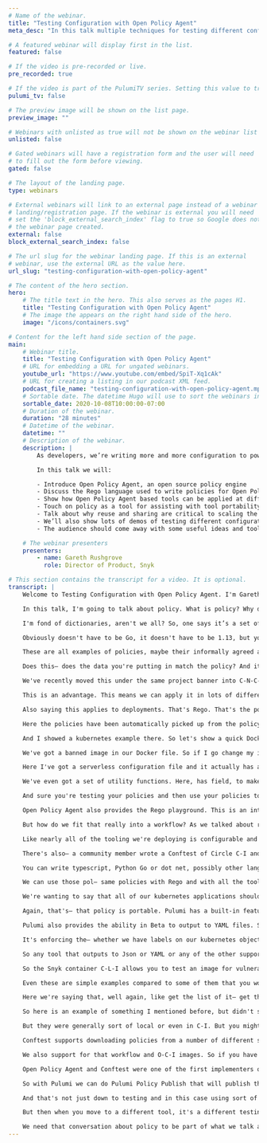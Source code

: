```yaml
---
# Name of the webinar.
title: "Testing Configuration with Open Policy Agent"
meta_desc: "In this talk multiple techniques for testing different configuration formats, including showing how to use Open Policy Agent to test Pulumi."

# A featured webinar will display first in the list.
featured: false

# If the video is pre-recorded or live.
pre_recorded: true

# If the video is part of the PulumiTV series. Setting this value to true will list the video in the "PulumiTV" section.
pulumi_tv: false

# The preview image will be shown on the list page.
preview_image: ""

# Webinars with unlisted as true will not be shown on the webinar list
unlisted: false

# Gated webinars will have a registration form and the user will need
# to fill out the form before viewing.
gated: false

# The layout of the landing page.
type: webinars

# External webinars will link to an external page instead of a webinar
# landing/registration page. If the webinar is external you will need
# set the 'block_external_search_index' flag to true so Google does not index
# the webinar page created.
external: false
block_external_search_index: false

# The url slug for the webinar landing page. If this is an external
# webinar, use the external URL as the value here.
url_slug: "testing-configuration-with-open-policy-agent"

# The content of the hero section.
hero:
    # The title text in the hero. This also serves as the pages H1.
    title: "Testing Configuration with Open Policy Agent"
    # The image the appears on the right hand side of the hero.
    image: "/icons/containers.svg"

# Content for the left hand side section of the page.
main:
    # Webinar title.
    title: "Testing Configuration with Open Policy Agent"
    # URL for embedding a URL for ungated webinars.
    youtube_url: "https://www.youtube.com/embed/SpiT-Xq1cAk"
    # URL for creating a listing in our podcast XML feed.
    podcast_file_name: "testing-configuration-with-open-policy-agent.mp3"
    # Sortable date. The datetime Hugo will use to sort the webinars in date order.
    sortable_date: 2020-10-08T10:00:00-07:00
    # Duration of the webinar.
    duration: "28 minutes"
    # Datetime of the webinar.
    datetime: ""
    # Description of the webinar.
    description: |
        As developers, we’re writing more and more configuration to power increasingly powerful services and applications. But how do we ensure that the configuration we write meets community best practices and our internal policies?

        In this talk we will:

        - Introduce Open Policy Agent, an open source policy engine
        - Discuss the Rego language used to write policies for Open Policy Agent
        - Show how Open Policy Agent based tools can be applied at different stages of development, from local testing, CI/CD and through to auditing production
        - Touch on policy as a tool for assisting with tool portability
        - Talk about why reuse and sharing are critical to scaling the use of policy based testing
        - We’ll also show lots of demos of testing different configuration formats, including showing how to use Open Policy Agent to test Pulumi
        - The audience should come away with some useful ideas and tools they can use, whatever configuration formats they are writing and whatever software they are trying to configure.

    # The webinar presenters
    presenters:
        - name: Gareth Rushgrove
          role: Director of Product, Snyk

# This section contains the transcript for a video. It is optional.
transcript: |
    Welcome to Testing Configuration with Open Policy Agent. I'm Gareth Rushgrove. I'm currently the Director of Product Management at Snyk as well as that the curator of the Devops Weekly Newsletter. I'm also one of the maintainers of the Conftest Project which is part of Open Policy Agent. You can find me on the internet as GarethR. I thought I'd say hi before we kick the talk off and I'll mainly be talking to slides and showing some demos, but it's nice to hopefully see who's talking behind that.

    In this talk, I'm going to talk about policy. What is policy? Why do we care? And I'll introduce the open policy agent project too. I'm also going to talk about why is that relevant to a developer workflow? Why is that relevant in the context of cloud engineering? I'm going to touch on the importance of sharing and then we'll round up with a few conclusions. Okay, let's get the talk started. Why policy? Well, what do we mean when we say policy? Because it’s definitely an overloaded term.

    I'm fond of dictionaries, aren't we all? So, one says it’s a set of ideas or a plan of what to do in particular situations that have been agreed to officially, by a group of people, a business, organization, government, or a political party. And obviously, we're not necessarily a government or political party, though we might be, we’re mainly around this agreement— an official agreement. So what might be some examples in the context of, I guess, software. And well you might be saying, okay, all of our Go projects should be have been updated to a specific version of Go.

    Obviously doesn't have to be Go, it doesn't have to be 1.13, but you might have a policy around keeping up to date with the versions of frameworks or compilers. Maybe it's cloud infrastructure and you're saying well all of our E-C-2 instances should have tags showing which team owns them. Or, maybe it's in the context of Docker filesl, like we're saying, okay none of them should be using latest. They should all be using shards. Whatever it might be.

    These are all examples of policies, maybe their informally agreed and enforced. Maybe they're very official in your organization. Open policy agent is a— an attempt to really build a library to help service policy. And it provides a the underlying components. I sort of think— I think of it as, it's really the sort of open-source equivalent in a mature sense to the sort of half-baked policy engine we'd all make without really talking about as an engine if we didn't have something like this. It can take some data, some policy, and give you a response— give you an answer.

    Does this— does the data you're putting in match the policy? And it provides a declarative language called Rego that we’ll show some examples of to sort of describe that policy in. And it's very much optimized for, I guess, modern data structures. It's also now a Cloud Native Compute Foundations or C-N-C-F first-class project and there are a number of sub-projects as well under that, one of which I'll talk about a bit later. Coftest is a tool that originally started as something built on top of open-policy agent.

    We've recently moved this under the same project banner into C-N-C-F. And this really provides a more end-user, like, command  line interface while OPA provides a daemon and does provide a command line tool, Conftest is very focused on end-users. It's very focused on taking any sort of form of input in and providing outputs that are useful locally and— and in C-I-C-D environments. Vincent, a good friend of mine, sort of describes Open Policy Aagent in another way and this definitely resonates with me. It's my new favorite hammer. Policy is abstract, it is quite general.

    This is an advantage. This means we can apply it in lots of different places. Hopefully, we'll show you a number of examples throughout this talk. Here's one. Let's take a— the sort of ubiquitous kubernetes configuration file. Again, this doesn't have to be kubernetes, but it— we’ll use that for this example. We can write a policy against that. Maybe we're saying that in this case containers here must not run as root. We're skipping over some details, but really what we're saying here is input is the document where— is under test. Spec template. Spec security context, if you're familiar with kubernetes, is that path to, in this case, the RunAsNonRoot flag. And what we're saying is this should not be true.

    Also saying this applies to deployments. That's Rego. That's the policy language we're using to, in this case, deny something that matches it. Conftest just provides you a nice command line tool to running that policy against arbitrary input files. So here we can do Conftest test, point it at deployment YAML file, and in this case, we're failing that policy and we're getting a clear indication of that. We could send that file in via standard in, we could actually address multiple files. Conftest is quite powerful and provides that, just, good user experience over the top of the policies.

    Here the policies have been automatically picked up from the policy folder in there, but you could also point that anywhere else. And we can output that in different ways too. So maybe you prefer a sort of table view. You can also output to JUnit X-M-L or TAP for C-I-C-D integration. We also have a Json format if you're interested in doing some sort of glue integration or want to pass things out with J-Q. Let's see a quick demo of that in action. We have lots of examples in the Conftest repository, it comes with a load of different sort of tools, a lot of them relevant to that sort of cloud space.

    And I showed a kubernetes example there. So let's show a quick Docker example. So here I have a docker file, fairly standard, nothing overly clever about it, And I've got some policies. One of them is saying, okay, let's pass out the command instructions and look for FROM. Within saying— well, actually, let's get the value of the FROM instruction and we're saying, does it contain anything from our denial list? In this case our denial is just has open J-D-K. And if we match all of those things we're going to deny. So Conftest test. Docker file. And there we see, we've got an unallowed image.

    We've got a banned image in our Docker file. So if I go change my image, rerun, we're good. Again simple example, but Conftest really, it doesn't care about the inputs. We support a lot of different inputs. So docker file, X-M-L, Json, YAML, V-C-L, HOCON, Queue. I can't even remember them all off the top off— the top my head. There are a lot of inputs. If you've got a config file, we probably support it, or someone's working on a passer for it. Let's see it another quick example. The simplest framework is sort of again a popular way of deploying cloud applications.

    Here I've got a serverless configuration file and it actually has a couple of problems. Let's see what Conftest thinks they are. So Conftest test again. File. Well actually in this case, we appear to have prohibited the Python 2.7 runtime, sounds sensible, givien it's out of date. We're also insisting people provide ome tags and we can have a look at the policies there. Yeah, again examples of Rego, like saying, well if the runtime is Python 2.7, then basically deny. You can see here we're also able to build up functions in Rego that can be reused across multiple things.

    We've even got a set of utility functions. Here, has field, to make it easier to write policies. Rego is a language. It's just— it's that, it's a logic programming language rather than a more familiar, maybe object-oriented language. It's powerful and allows you to express really any arbitrary policy. Rego even has its own built-in unit testing framework. So you can write tests against those policies because you're always going to come up to that conversation of well, yes, we've written a policy, but other bugs in it. Well now you can write tests for those policies to catch those bugs.

    And sure you're testing your policies and then use your policies to test things. You've got that extra assurance. This is very much a software development too. The documentation for Open Policy Agent and learning the Rego language is also really strong. Here you can go to Open Policy Agent dot org slash docs. You'll find a lot of wealth of examples really of using it for different use cases. I'm mainly here talking about using this for sort of policy and infrastructure as code related cases, but you can apply this to all sorts of other problems as well. Authorization is a great example.

    Open Policy Agent also provides the Rego playground. This is an interactive web application. You don't have to download anything and you can just go and play around with the language. And this is also a great learning tool. Often in the community when people have questions about how to do something in Rego, people can post it here and share an example, share a worked example with input data and showing the outputs. It's a great way to get started if you prefer just to dive into trying something. Okay, so we've introduced Open Policy Agent and the Rego language and we've talked a little bit about what we mean by policy.

    But how do we fit that really into a workflow? As we talked about really we can test any configuration file or structured data with this tool set. And when you start thinking about, I guess, the both the inputs and the outputs that are surrounding us as cloud engineers, you start to find lots of places to apply this. So maybe it's your Pulumi code. Maybe it's as a resource manager. Maybe it's varnish configurations or Docker files we just saw. We saw serverless configurations, but maybe you also have envoy configurations or Circle C-I configurations or Tekton.

    Like nearly all of the tooling we're deploying is configurable and some of that configuration might just be somewhat arbitrary, but something that you might want to standardize policies around. If you're— if it's in any of the supported formats, or can be converted into those formats, you can use Conftest to test it. Anything that outputs or takes as input structured data. It's fair game. I showed you— you I was using Conftest locally there, but we also provide a number of C-I-C-D integrations. So there are GitHub Actions, Tekton Tasks in the official Tekton C-D catalogue.

    There's also— a community member wrote a Conftest of Circle C-I and there's examples with GitLab’s C-I as well and lots of other— and as a devops and really that long range of C-I systems. Any of them are definitely— whether there's a first party integration or a community one or it's just using the C-L-I, or Docker images provided. Conftest is easy to integrate into your C-I-C-D system. If you're testing with any other tools, this should be easy to add in additional tests for your configuration. Let's take an example of that by looking at Pulumi. So as a lot of people will know attending this event Pulumi is a infrastructure as code tool.

    You can write typescript, Python Go or dot net, possibly other languages later, who knows? And use that to configure and stand up and manage cloud infrastructure. So here's a typescript example creating a small stack on E-C-2. But this applies to really any cloud— really any A-P-I driven infrastructure. This definitely sounds like the type of thing that would be useful to enforce policy around. Luckily Pulumi has CrossGuard which also supports Open Policy Agent. You can actually write that test here in other languages. I'll focus on Open Policy Agent really because of the portability.

    We can use those pol— same policies with Rego and with all the tools that provides a really interesting sort of portability story. But also we can even use those policies to maybe test things direct from the A-P-I. We've got a lot more reuse out of the same policies because we're applying them to a generic toolset. It's a really nice way of Pulumi supporting something that's becoming widely used in other surrounding use cases. So, let's write some policies for our Pulumi provider. Here we are again. We're back to the kubernetes example and we’re— we're looking at metadata.

    We're wanting to say that all of our kubernetes applications should have the recommended— recommended labels. So we're setting a name, instance version, component, part of, all of these are now required based on this policy. You can see we define the set of labels and then we deny things that are not labels, that basically don't have those labels. And again, we're saying this must be a deployment. There's nothing specific to Pulumi here. This would apply exactly the same to a raw kubernetes configuration file that you wrote yourself by hand or one being output by another tool as well.

    Again, that's— that policy is portable. Pulumi has a built-in feature for us to apply that, called Policy Packs. So Pulumi Up which would normally just actually just create that infrastructure by using dash F, Policy Pack and pointing out our policy folder. Again, that folder could be named anything, that's just the default that Conftest happens to use. Before applying we see here that actually it's run that policy and failed. This deployment obviously didn't have those recommended— the label set and we've caught an error well before even, in this case, touching an A-P-I, nevermind actually provisioning that infrastructure.

    Pulumi also provides the ability in Beta to output to YAML files. So if you're— whichever the providers you're using, a few examples here with Python and Typescript like you might use it instead of talking to the A-P-Is to 0utput the files. In this case, you can use the same policy packs or you could just use Conftest against those outputted files. There's quite a lot of sort of like reuse and portability built into this tool chain. Let’s see a quick demo of that. So here I have a small Python application and a bunch of this— our policies. Let's have a look. This is the policy we saw before.

    It's enforcing the— whether we have labels on our kubernetes objects. And we have our Pulumi code in this case in Python creating a deployment. Again, you can probably— if you are familiar with Pulumi you'll see well I'm definitely not adding the relevant labels. I'm adding app, NGINX, and that's all. So I can run Pulumi Up, Policy Pack, policy. And again we’ll see it fail. Okay. Conftest is also useful for checking outputs. So maybe you have a lot of sort of files you’re writing, but you probably also have tools that will output to structured data.

    So any tool that outputs to Json or YAML or any of the other supported tools is also fair game for applying policy too. We could look at kube C-T-L is a good example here. Kube C-T-L is a tool that will allow you to output to Json or is the cloud provider C-L-Is. Most of those will also as well as give you a nice by default sort of human-friendly view. They’ll generally give you data behind the scenes. I'm going to be cheeky and show you an example using Snyk. But really this is applicable to any tool that gives you structured app output.

    So the Snyk container C-L-I allows you to test an image for vulnerabilities, again, that's not specific to any of this talk. And it allows you to output that information, that list of vulnerabilities, as a Json document. Well, we can write policies against that as well. So here I'm saying that let's get all of the vulnerabilities. Let's— and then let's say, well for each of them, let's check if the severity is high. When— if there's a high severity vulnerability, let's basically again like fail the bill, let’s deny that document from passing. We can also be a lot more specific and this is a— this is the real power of Rego and having a programming language that allows you to describe policy. We can get arbitrarily complex.

    Even these are simple examples compared to some of them that you would be able to build after a little bit of experience of Rego. Like with any D-S-L there's always a learning curve. But the simple things are reasonably straightforward once you get the model. And if you've ever done prolog before that's going to be easier or the logic programming languages. If not, try it for long enough that you get it and then try and build from there is definitely the advice I would give.

    Here we're saying that, well again, like get the list of it— get the individual issues, get the list of issues and we're looking for identifiers of a C-W-E. C-W-E, these are types of vulnerabilities in this case 3-2-7 is cryptographic issues and so here is a policy that’s saying actually, well fail on any high severity cryptographic issues. But also let's warn on any others. This is a new concept that we haven't talked about up to now, where we— where as well as just denying and saying nope, this is blocked, we can also warn. This is a Conftest idea that really like allows you to build a sort of nuanced U-I for users.

    So here is an example of something I mentioned before, but didn't show, of using Conftest to take a document on standard in. So anything that outputs Json or any other structured document format can just be piped straight into Conftest. In this case we run Conftest test, the dash saying for standard in and we get the output. So as well as thinking about writing policies for again like documents, you might write, think about outputs. It's a very flexible toolset in that sense. So we've now introduced what policy is and we've shown some examples of how you might fit that into a workflow.

    But they were generally sort of local or even in C-I. But you might have lots of projects, lots of teams, and policy is definitely one of those things that often spans those types of organizations. It's often global even, policy, Maybe it's to do with a specific regulatory regime or company-wide rules. So sharing becomes really fundamental to adopting policy at scale. So how can you reuse the things you write? The good news is we've built tools into  Conftest to really sort of help facilitate that.

    Conftest supports downloading policies from a number of different sort of remote services so you can download it directly just from Git, including downloading individual folders as shown in example here. You can download just from an H-T-T-P server. So if you want to, if you have a file stored somewhere or anything that's downloading that— allowing you to upload files and directories over FTP or it natively supports S-3 as well. So you can very easily pull down policies from different places. If you want everything into a Git repository that will work. If you want to have releases somewhere and package them up that will work too.

    We also support for that workflow and O-C-I images. So if you have a container registry or you're using one of the like globally distributed container registries from the cloud providers, you can generally pull that— store policies there and pull them down using  Conftest. And  Conftest also supports pushing policies there that packages up to the OPA bundle, which is how policies are shared. And it adds a bunch of metadata that means the registries can index and install that correctly. This is all powered by the new O-C-I artifact specification that opens up registries to sharing really arbitrary content but in a structured way.

    Open Policy Agent and Conftest were one of the first implementers of that on the client side and increasingly a lot of the registries are starting to support that. This is really opening up. It's sort of like being able to reuse how we share container images for other tooling, in this case the policy agent. Definitely worth checking out. And last but not least that Pulumi itself has a sharing mechanism built in, really sculpted to organizations. So the example we share before where I could specify the policy locally. Maybe it's not up to me. Maybe it's up to a central security team about which policies I need to adhere to. And if I can skip out of those by simply pointing that at different directory or not doing dash dash policy path. That's not good.

    So with Pulumi we can do Pulumi Policy Publish that will publish things centrally. We can then Pulumi Policy enable that policy and that will affect all runs of Pulumi Up. Whether they're running with Policy Pack or not centrally. You can't work around that then. So built into the Pulumi service is a useful tool for sharing Pulumi based policies that are using open policy. Okay, so rounding up, like if all you take away from this I guess is that configuration needs tests too. We write a lot of configuration. We write a lot of infrastructure as code. And it definitely benefits from everything we've learned from software development.

    And that's not just down to testing and in this case using sort of policies. It is true of other software— the other aspects of software development as well. So introduction C-I, thinking about refactoring. Thinking about code quality and repetition and refactoring. But definitely like adding test into your configuration and your infrastructure as code, helps you go faster by making you safer. Looking at OPA specifically as a approach to solving some of those problems, I think it's useful to think about the fact that that's useful for lots of different cases. Lots of tools historically have come with a testing approach. They've come with built-in testing tools or community provided ones.

    But then when you move to a different tool, it's a different testing tool and— and the reality on the ground for most cloud environments is you're not just using one tool. You're using all of them. OPA opens up that idea that maybe we can standardize in a different way. The policies we write can be portable between different tools that are doing the same thing. Again, that could be a huge time-saver later as well as making it easier to move between different tools and lowering the cost of adoption. Ultimately, conversations around policy of generally being in meeting rooms and with documents and really the implementation of that has been left as a separate thing later to maybe never happen. I think policy needs to shift left.

    We need that conversation about policy to be part of what we talk about as engineers building cloud environments or ultimately building applications. Thank you for listening. If you did like this talk do feel free to sign up for Snyk for free over at Snyk dot IO slash sign up. And if you do have any questions about this, I'm @GarethR pretty much everywhere on the internet. Thanks for listening.
---
```

